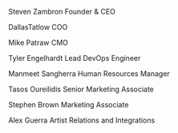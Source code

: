 Steven Zambron
Founder & CEO

DallasTatlow
COO

Mike Patraw
CMO

Tyler Engelhardt
Lead DevOps Engineer

Manmeet Sangherra
Human Resources Manager

Tasos Oureilidis
Senior Marketing Associate

Stephen Brown
Marketing Associate

Alex Guerra
Artist Relations and Integrations

